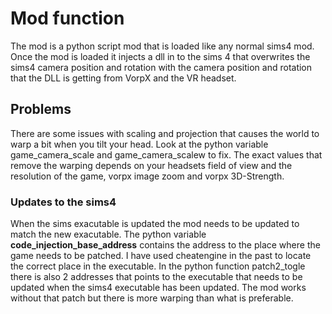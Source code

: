# Mod function

The mod is a python script mod that is loaded like any normal sims4 mod. Once the mod is loaded it injects a dll in to the sims 4 that overwrites
the sims4 camera position and rotation with the camera position and rotation that the DLL is getting from VorpX and the VR headset.

## Problems
There are some issues with scaling and projection that causes the world to warp a bit when you tilt your head. Look at the python variable game_camera_scale
and game_camera_scalew to fix. The exact values that remove the warping depends on your headsets field of view and the resolution of the game, vorpx image zoom and vorpx 3D-Strength.

### Updates to the sims4
When the sims exacutable is updated the mod needs to be updated to match the new exacutable. The python variable **code_injection_base_address**
contains the address to the place where the game needs to be patched. I have used cheatengine in the past to locate the correct place in the executable.
In the python function patch2_togle there is also 2 addresses that points to the executable that needs to be updated when the sims4 executable has been updated. The mod works without that patch but there is more warping than what is preferable.

